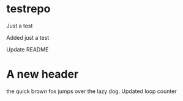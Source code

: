 # testrepo
Just a test

Added just a test

Update README

# A new header
the quick brown fox jumps over the lazy dog. Updated loop counter

